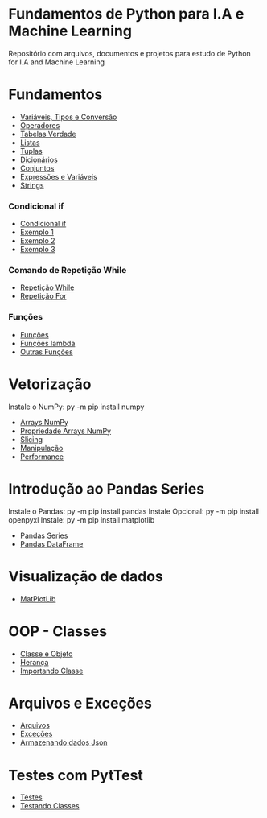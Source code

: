 # Fundamentos de Python para I.A e Machine Learning

Repositório com arquivos, documentos e projetos para estudo de Python for I.A and Machine Learning

# Fundamentos

- [Variáveis, Tipos e Conversão](Tipos.ipynb)
- [Operadores](Operadores.ipynb)
- [Tabelas Verdade](Tabelasverdade.ipynb)
- [Listas](Listas.ipynb)
- [Tuplas](Tuplas.ipynb)
- [Dicionários](Dicionarios.ipynb)
- [Conjuntos](Conjuntos.ipynb)
- [Expressões e Variáveis](Expressoes.ipynb)
- [Strings](Strings.ipynb)

### Condicional if

- [Condicional if](Condicionalif.ipynb)
- [Exemplo 1](ExemploIf1.ipynb)
- [Exemplo 2](ExemploIf2.ipynb)
- [Exemplo 3](ExemploIf3.ipynb)

### Comando de Repetição While

- [Repetição While](RepeticaoWhile.ipynb)
- [Repetição For](for.ipynb)

### Funções

- [Funções](RepeticaoWhile.ipynb)
- [Funções lambda](lambda.ipynb)
- [Outras Funções](outrasfuncoes.ipynb)

# Vetorização

Instale o NumPy: py -m pip install numpy

- [Arrays NumPy](arraysnumpy.ipynb)
- [Propriedade Arrays NumPy](propriedadesarraysnumpy.ipynb)
- [Slicing](slicing.ipynb)
- [Manipulação](manipulacao.ipynb)
- [Performance](performance.ipynb)

# Introdução ao Pandas Series

Instale o Pandas: py -m pip install pandas 
Instale Opcional: py -m pip install openpyxl
Instale: py -m pip install matplotlib

- [Pandas Series](PandasSeries.ipynb)
- [Pandas DataFrame](DataFrame.ipynb)

# Visualização de dados

- [MatPlotLib](MatPlotLib.ipynb)

# OOP - Classes

- [Classe e Objeto](Classes.ipynb)
- [Herança](Heranca.ipynb)
- [Importando Classe](importandoclasses.ipynb)


# Arquivos e Exceções

- [Arquivos](Arquivos.ipynb)
- [Exceções](Excecao.ipynb)
- [Armazenando dados Json](armazenando.ipynb)

# Testes com PytTest

- [Testes](pytest.ipynb)
- [Testando Classes](pytestclass.ipynb)

